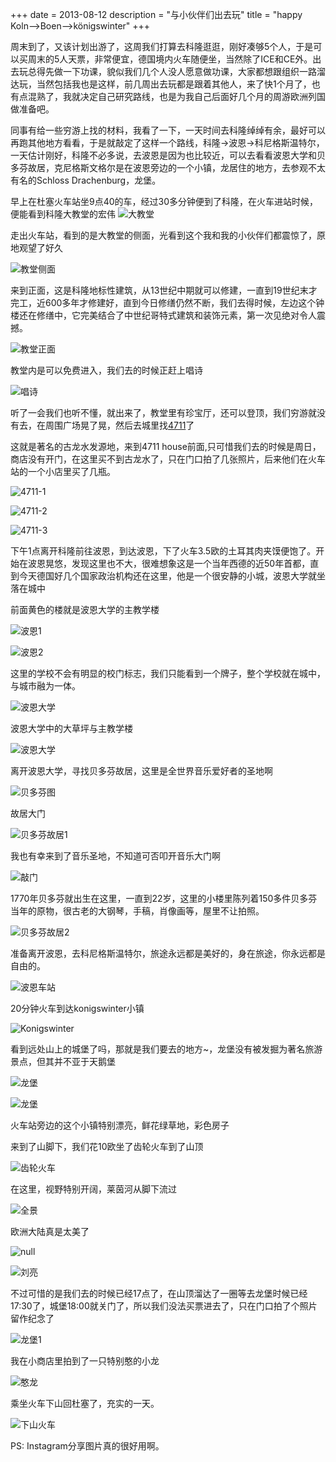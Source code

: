 +++
date = 2013-08-12
description = "与小伙伴们出去玩"
title = "happy Koln-->Boen-->königswinter"
+++

周末到了，又该计划出游了，这周我们打算去科隆逛逛，刚好凑够5个人，于是可以买周末的5人天票，非常便宜，德国境内火车随便坐，当然除了ICE和CE外。出去玩总得先做一下功课，貌似我们几个人没人愿意做功课，大家都想跟组织一路溜达玩，当然包括我也是这样，前几周出去玩都是跟着其他人，来了快1个月了，也有点混熟了，我就决定自己研究路线，也是为我自己后面好几个月的周游欧洲列国做准备吧。 

同事有给一些穷游上找的材料，我看了一下，一天时间去科隆绰绰有余，最好可以再跑其他地方看看，于是就敲定了这样一个路线，科隆->波恩->科尼格斯温特尔，一天估计刚好，科隆不必多说，去波恩是因为也比较近，可以去看看波恩大学和贝多芬故居，克尼格斯文格尔是在波恩旁边的一个小镇，龙居住的地方，去参观不太有名的Schloss Drachenburg，龙堡。

早上在杜塞火车站坐9点40的车，经过30多分钟便到了科隆，在火车进站时候，便能看到科隆大教堂的宏伟
![大教堂](http://farm6.staticflickr.com/5506/9494460591_7a78ff5f7b.jpg)

走出火车站，看到的是大教堂的侧面，光看到这个我和我的小伙伴们都震惊了，原地观望了好久

![教堂侧面](http://farm8.staticflickr.com/7396/9494981581_d43d776279.jpg)

来到正面，这是科隆地标性建筑，从13世纪中期就可以修建，一直到19世纪末才完工，近600多年才修建好，直到今日修缮仍然不断，我们去得时候，左边这个钟楼还在修缮中，它完美结合了中世纪哥特式建筑和装饰元素，第一次见绝对令人震撼。

![教堂正面](http://farm3.staticflickr.com/2818/9483266367_0226392a79.jpg)

教堂内是可以免费进入，我们去的时候正赶上唱诗

![唱诗](http://farm8.staticflickr.com/7419/9494624139_b3b0af4d31.jpg)

听了一会我们也听不懂，就出来了，教堂里有珍宝厅，还可以登顶，我们穷游就没有去，在周围广场晃了晃，然后去城里找[4711](http://en.wikipedia.org/wiki/4711)了

这就是著名的古龙水发源地，来到4711 house前面,只可惜我们去的时候是周日，商店没有开门，在这里买不到古龙水了，只在门口拍了几张照片，后来他们在火车站的一个小店里买了几瓶。

![4711-1](http://farm6.staticflickr.com/5521/9498028504_23c3691466.jpg)

![4711-2](http://farm6.staticflickr.com/5471/9497949896_09c969e184.jpg)

![4711-3](http://farm8.staticflickr.com/7339/9495152429_cfe92d5e8d.jpg)

下午1点离开科隆前往波恩，到达波恩，下了火车3.5欧的土耳其肉夹馍便饱了。开始在波恩晃悠，发现这里也不大，很难想象这是一个当年西德的近50年首都，直到今天德国好几个国家政治机构还在这里，他是一个很安静的小城，波恩大学就坐落在城中

前面黄色的楼就是波恩大学的主教学楼

![波恩1](http://farm4.staticflickr.com/3763/9498046914_9e824dc81f.jpg) 

![波恩2](http://farm8.staticflickr.com/7349/9498053030_2060c9ae8c.jpg)

这里的学校不会有明显的校门标志，我们只能看到一个牌子，整个学校就在城中，与城市融为一体。

![波恩大学](http://farm8.staticflickr.com/7385/9497417212_8a5c5dab06.jpg)

波恩大学中的大草坪与主教学楼

![波恩大学](http://farm4.staticflickr.com/3826/9494441161_9280b683b6.jpg)

离开波恩大学，寻找贝多芬故居，这里是全世界音乐爱好者的圣地啊

![贝多芬图](http://farm8.staticflickr.com/7434/9497271266_e803b1e082.jpg)

故居大门

![贝多芬故居1](http://farm6.staticflickr.com/5541/9497236542_981e3652ae.jpg)

我也有幸来到了音乐圣地，不知道可否叩开音乐大门啊

![敲门](http://farm4.staticflickr.com/3690/9495361119_24d25800d7.jpg)

1770年贝多芬就出生在这里，一直到22岁，这里的小楼里陈列着150多件贝多芬当年的原物，很古老的大钢琴，手稿，肖像画等，屋里不让拍照。

![贝多芬故居2](http://farm8.staticflickr.com/7284/9494430667_66038d9a8c.jpg)

准备离开波恩，去科尼格斯温特尔，旅途永远都是美好的，身在旅途，你永远都是自由的。

![波恩车站](http://farm4.staticflickr.com/3815/9485361585_1cf92b80bd.jpg)

20分钟火车到达konigswinter小镇

![Konigswinter](http://farm6.staticflickr.com/5498/9495429407_1cd8d48af0.jpg)

看到远处山上的城堡了吗，那就是我们要去的地方~，龙堡没有被发掘为著名旅游景点，但其并不亚于天鹅堡

![龙堡](http://fmn.rrfmn.com/fmn058/20121103/0035/b_large_d5hY_2a0800000a2e1262.jpg)

![龙堡](http://farm6.staticflickr.com/5546/9495434449_433f6e0ee3.jpg)

火车站旁边的这个小镇特别漂亮，鲜花绿草地，彩色房子

来到了山脚下，我们花10欧坐了齿轮火车到了山顶

![齿轮火车](http://farm6.staticflickr.com/5467/9494412749_bdb008bc35.jpg)

在这里，视野特别开阔，莱茵河从脚下流过

![全景](http://farm4.staticflickr.com/3786/9497338144_06f0288f72_b.jpg)

欧洲大陆真是太美了

![null](http://farm6.staticflickr.com/5523/9495482133_3f05d2e48e.jpg)

![刘亮](http://farm8.staticflickr.com/7413/9488180592_9ed7230d96.jpg)

不过可惜的是我们去的时候已经17点了，在山顶溜达了一圈等去龙堡时候已经17:30了，城堡18:00就关门了，所以我们没法买票进去了，只在门口拍了个照片留作纪念了

![龙堡1](http://farm4.staticflickr.com/3759/9495501683_a2613c929e.jpg)

我在小商店里拍到了一只特别憨的小龙 

![憨龙](http://farm8.staticflickr.com/7409/9498298170_edefd1a772.jpg)

乘坐火车下山回杜塞了，充实的一天。

![下山火车](http://farm6.staticflickr.com/5518/9498332058_2c666fe199.jpg)

PS: Instagram分享图片真的很好用啊。
